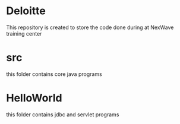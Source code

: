 # Deloitte
This repository is created to store the code done during at NexWave training center

# src 
this folder contains core java programs

# HelloWorld
this folder contains jdbc and servlet programs

